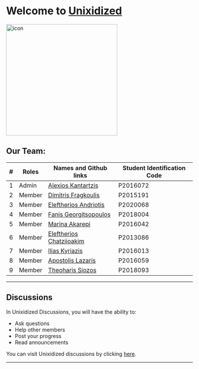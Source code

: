 # Welcome to [Unixidized](https://github.com/Unixidized) 

<img src="icon.png" alt="icon" width="300"/>

## Our Team:

| # |   Roles   |  Names and Github links | Student Identification Code |
| ------------- | ------------- | -------- | -------- |
| 1 |     Admin       | [Alexios Kantartzis](https://github.com/AlxiKan)  | P2016072 |
| 2 |     Member       | [Dimitris Fragkoulis](https://github.com/difrag)  | P2015191 |
| 3 |     Member       | [Eleftherios Andriotis](https://github.com/lefterisan)  | P2020068 |
| 4 |     Member       | [Fanis Georgitsopoulos](https://github.com/Fanis-Georg)  | P2018004 |
| 5 |     Member       | [Marina Akarepi](https://github.com/MarAkar98)  | P2016042 |
| 6 |     Member       | [Eleftherios Chatziioakim](https://github.com/lefterisss)  | P2013086 |
| 7 |     Member       | [Ilias Kyriazis](https://github.com/p16kyri)  | P2016013 |
| 8 |     Member       | [Apostolis Lazaris](https://github.com/ApoLaz)  | P2016059 |
| 9 |     Member       | [Theoharis Siozos](https://github.com/theoharissiwzos)  | P2018093 |


---

## Discussions
In Unixidized Discussions, you will have the ability to:
- Ask questions
- Help other members 
- Post your progress
- Read announcements

You can visit Unixidized discussions by clicking [here](https://github.com/Unixidized/Unixidized/discussions).

---

